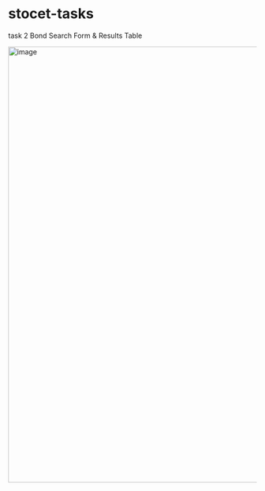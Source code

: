 # stocet-tasks
task 2
Bond Search Form & Results Table

<img width="1920" height="885" alt="image" src="https://github.com/user-attachments/assets/67538e28-d78c-4202-b875-4adeda882ca8" />
